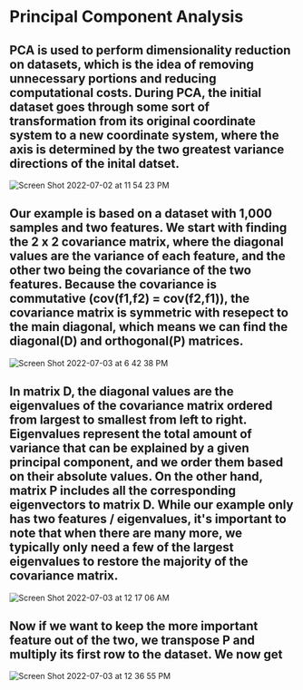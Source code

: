 # Principal Component Analysis

## PCA is used to perform dimensionality reduction on datasets, which is the idea of removing unnecessary portions and reducing computational costs. During PCA, the initial dataset goes through some sort of transformation from its original coordinate system to a new coordinate system, where the axis is determined by the two greatest variance directions of the inital datset.
![Screen Shot 2022-07-02 at 11 54 23 PM](https://user-images.githubusercontent.com/102645083/177028746-ab085192-5e64-4e57-9294-37f77cbea3d5.png)

## Our example is based on a dataset with 1,000 samples and two features. We start with finding the 2 x 2 covariance matrix, where the diagonal values are the variance of each feature, and the other two being the covariance of the two features. Because the covariance is commutative (cov(f1,f2) = cov(f2,f1)), the covariance matrix is symmetric with resepect to the main diagonal, which means we can find the diagonal(D) and orthogonal(P) matrices.
![Screen Shot 2022-07-03 at 6 42 38 PM](https://user-images.githubusercontent.com/102645083/177067260-1e7379a9-f929-4563-ab2f-da58914c85c4.png)

## In matrix D, the diagonal values are the eigenvalues of the covariance matrix ordered from largest to smallest from left to right. Eigenvalues represent the total amount of variance that can be explained by a given principal component, and we order them based on their absolute values. On the other hand, matrix P includes all the corresponding eigenvectors to matrix D. While our example only has two features / eigenvalues, it's important to note that when there are many more, we typically only need a few of the largest eigenvalues to restore the majority of the covariance matrix.
![Screen Shot 2022-07-03 at 12 17 06 AM](https://user-images.githubusercontent.com/102645083/177029399-ba24c01e-94cd-49db-92a8-4b4ffe78eaf5.png)

## Now if we want to keep the more important feature out of the two, we transpose P and multiply its first row to the dataset. We now get
![Screen Shot 2022-07-03 at 12 36 55 PM](https://user-images.githubusercontent.com/102645083/177054778-f58f7dae-a5d8-487f-91b0-3dba487291c6.png)
